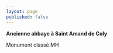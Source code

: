 ```yaml
---
layout: page
published: false
---
```


**Ancienne abbaye à Saint Amand de Coly**

Monument classé MH
